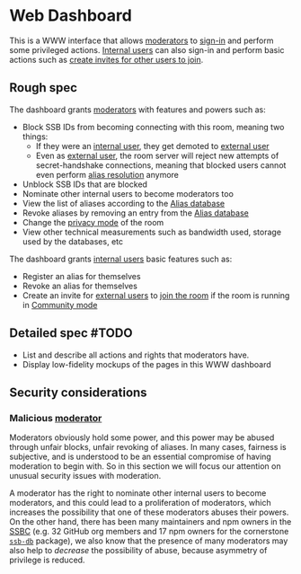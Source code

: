 # Web Dashboard

This is a WWW interface that allows [moderators](../Stakeholders/Moderator.md) to [sign-in](Sign-in%20with%20SSB.md) and perform some privileged actions. [Internal users](../Stakeholders/Internal%20user.md) can also sign-in and perform basic actions such as [create invites for other users to join](Joining.md).

## Rough spec

The dashboard grants [moderators](../Stakeholders/Moderator.md) with features and powers such as:

- Block SSB IDs from becoming connecting with this room, meaning two things:
  - If they were an [internal user](../Stakeholders/Internal%20user.md), they get demoted to [external user](../Stakeholders/External%20user.md)
  - Even as [external user](../Stakeholders/External%20user.md), the room server will reject new attempts of secret-handshake connections, meaning that blocked users cannot even perform [alias resolution](../Alias/Resolution.md) anymore
- Unblock SSB IDs that are blocked
- Nominate other internal users to become moderators too
- View the list of aliases according to the [Alias database](../Alias/Alias%20database.md)
- Revoke aliases by removing an entry from the [Alias database](../Alias/Alias%20database.md)
- Change the [privacy mode](../Setup/Privacy%20modes.md) of the room
- View other technical measurements such as bandwidth used, storage used by the databases, etc

The dashboard grants [internal users](../Stakeholders/Internal%20user.md) basic features such as:

- Register an alias for themselves
- Revoke an alias for themselves
- Create an invite for [external users](../Stakeholders/External%20user.md) to [join the room](../Participation/Joining.md) if the room is running in [Community mode](../Setup/Privacy%20modes.md)

## Detailed spec #TODO

- List and describe all actions and rights that moderators have.
- Display low-fidelity mockups of the pages in this WWW dashboard

## Security considerations

### Malicious [moderator](../Stakeholders/Moderator.md)

Moderators obviously hold some power, and this power may be abused through unfair blocks, unfair revoking of aliases. In many cases, fairness is subjective, and is understood to be an essential compromise of having moderation to begin with. So in this section we will focus our attention on unusual security issues with moderation.

A moderator has the right to nominate other internal users to become moderators, and this could lead to a proliferation of moderators, which increases the possibility that one of these moderators abuses their powers. On the other hand, there has been many maintainers and npm owners in the [SSBC](https://github.com/ssbc/) (e.g. 32 GitHub org members and 17 npm owners for the cornerstone [`ssb-db`](https://www.npmjs.com/package/ssb-db) package), we also know that the presence of many moderators may also help to *decrease* the possibility of abuse, because asymmetry of privilege is reduced.